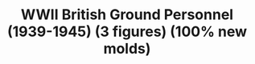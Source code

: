 ---
layout: product
title: "WWII British Ground Personnel (1939-1945) (3 figures) (100% new molds)"
price: "TBA" 
desc: "Maketa"
img_path: "/assets/img/ICM 32107.webp"
brand: "N/A"
available: false
special_offer: false
new: false
soon: false
cat: "010000"
subcat: "013600"
subsubcat: "0N/A"
sifra: "ICM 32107"
popular: false
spec: false
---